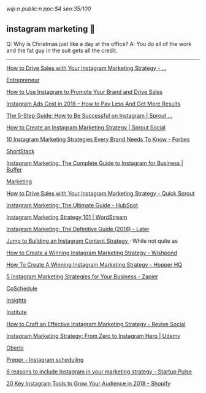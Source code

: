 ###### wip:n public:n ppc:$4 seo:35/100

## instagram marketing :speak_no_evil:

Q:	Why is Christmas just like a day at the office?
A:	You do all of the work and the fat guy in the suit
	gets all the credit.


----------


[      How to Drive Sales with Your Instagram Marketing Strategy - ... ](https://www.quicksprout.com/2018/06/25/how-to-drive-sales-with-your-instagram-marketing-strategy/)

[      Entrepreneur](http://www.entrepreneur.com/article/280964)

[      How to Use Instagram to Promote Your Brand and Drive Sales ](https://neilpatel.com/blog/drive-sales-with-instagram/)

[      Instagram Ads Cost in 2018 – How to Pay Less And Get More Results ](https://karolakarlson.com/instagram-ads-cost-and-bidding/)

[      The 5-Step Guide: How to Be Successful on Instagram | Sprout ... ](https://sproutsocial.com/insights/how-to-be-successful-on-instagram/)

[How to Create an Instagram Marketing Strategy | Sprout Social ](http://sproutsocial.com/insights/instagram-marketing-strategy-guide/amp/)

[10 Instagram Marketing Strategies Every Brand Needs To Know - Forbes ](http://www.forbes.com/sites/jaysondemers/2015/12/11/10-instagram-marketing-strategies-every-brand-needs-to-know/amp/)

[ShortStack ](http://www.shortstack.com/blog/instagram-marketing-strategies-small-business/)

[Instagram Marketing: The Complete Guide to Instagram for Business | Buffer ](http://buffer.com/instagram-marketing)

[Marketing ](http://www.lyfemarketing.com/blog/instagram-marketing-strategy/)

[How to Drive Sales with Your Instagram Marketing Strategy - Quick Sprout ](http://www.quicksprout.com/2018/06/25/how-to-drive-sales-with-your-instagram-marketing-strategy/)

[Instagram Marketing: The Ultimate Guide - HubSpot ](http://www.hubspot.com/instagram-marketing)

[Instagram Marketing Strategy 101 | WordStream ](http://www.wordstream.com/blog/ws/2018/08/09/instagram-marketing-strategy)

[Instagram Marketing: The Definitive Guide (2018) - Later ](http://later.com/instagram-marketing/)

[Jump to Building an Instagram Content Strategy ](https://later.com/instagram-marketing/#chapter7) · While not quite as

[How to Create a Winning Instagram Marketing Strategy - Wishpond ](http://blog.wishpond.com/post/115675437360/instagram-marketing-strategy)

[How To Create A Winning Instagram Marketing Strategy - Hopper HQ ](http://www.hopperhq.com/blog/instagram-marketing-strategy/amp/)

[5 Instagram Marketing Strategies for Your Business - Zapier ](http://zapier.com/blog/instagram-strategies-for-business/)

[CoSchedule ](http://coschedule.com/blog/instagram-marketing-strategy/)

[Insights ](http://insights.newscred.com/instagram-strategies-content-marketing/)

[Institute ](http://contentmarketinginstitute.com/2015/08/instagram-marketing-strategies/)

[How to Craft an Effective Instagram Marketing Strategy - Revive Social ](http://revive.social/effective-instagram-marketing-strategy/)

[Instagram Marketing Strategy: From Zero to Instagram Hero | Udemy ](http://www.udemy.com/instagram-marketing-strategy/)

[Oberlo ](http://www.oberlo.com/blog/instagram-marketing-strategy/amp)

[Preppr - Instagram scheduling ](http://preppr.com/how-to-do-instagram-marketing)

[6 reasons to include Instagram in your marketing strategy - Startup Pulse ](http://blog.startuppulse.net/6-reasons-to-include-instagram-in-your-marketing-strategy-fdfcb71914a0)

[20 Key Instagram Tools to Grow Your Audience in 2018 - Shopify ](http://www.shopify.com/content-services/blog/en/119748357-instagram-tools.amp)

